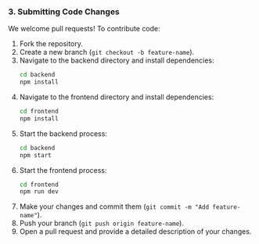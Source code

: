 ### 3. Submitting Code Changes
We welcome pull requests! To contribute code:
1. Fork the repository.
2. Create a new branch (`git checkout -b feature-name`).
3. Navigate to the backend directory and install dependencies:
    ```bash
    cd backend
    npm install
    ```
4. Navigate to the frontend directory and install dependencies:
    ```bash
    cd frontend
    npm install
    ```
5. Start the backend process:
    ```bash
    cd backend
    npm start
    ```
6. Start the frontend process:
    ```bash
    cd frontend
    npm run dev
    ```
7. Make your changes and commit them (`git commit -m "Add feature-name"`).
8. Push your branch (`git push origin feature-name`).
9. Open a pull request and provide a detailed description of your changes.
